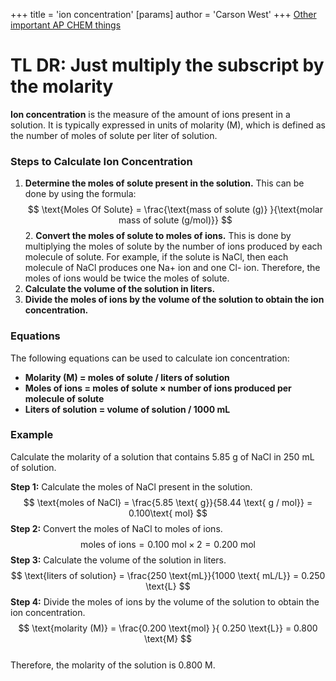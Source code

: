 +++
 title = 'ion concentration'
[params]
	author = 'Carson West'
+++
[Other important AP CHEM things](./../other-important-ap-chem-things/)

# TL DR: Just multiply the subscript by the molarity

**Ion concentration** is the measure of the amount of ions present in a solution. It is typically expressed in units of molarity (M), which is defined as the number of moles of solute per liter of solution.

### Steps to Calculate Ion Concentration

1. **Determine the moles of solute present in the solution.** This can be done by using the formula:
 $$  \text{Moles Of Solute} = \frac{\text{mass of solute (g)} }{\text{molar mass of solute (g/mol)}}
 $$  2. **Convert the moles of solute to moles of ions.** This is done by multiplying the moles of solute by the number of ions produced by each molecule of solute. For example, if the solute is NaCl, then each molecule of NaCl produces one Na+ ion and one Cl- ion. Therefore, the moles of ions would be twice the moles of solute.
3. **Calculate the volume of the solution in liters.**
4. **Divide the moles of ions by the volume of the solution to obtain the ion concentration.**

### Equations

The following equations can be used to calculate ion concentration:

* **Molarity (M) = moles of solute / liters of solution**
* **Moles of ions = moles of solute × number of ions produced per molecule of solute**
* **Liters of solution = volume of solution / 1000 mL**

### Example

Calculate the molarity of a solution that contains 5.85 g of NaCl in 250 mL of solution.

**Step 1:** Calculate the moles of NaCl present in the solution.
 $$  \text{moles of NaCl} = \frac{5.85 \text{ g}}{58.44 \text{ g / mol}} = 0.100\text{  mol}
 $$  **Step 2:** Convert the moles of NaCl to moles of ions.
 $$  \text{moles of ions} = 0.100 \text{ mol} × 2 = 0.200 \text{ mol}
 $$  **Step 3:** Calculate the volume of the solution in liters.
 $$  \text{liters of solution} = \frac{250 \text{mL}}{1000 \text{ mL/L}} = 0.250 \text{L}
 $$  **Step 4:** Divide the moles of ions by the volume of the solution to obtain the ion concentration.
 $$  \text{molarity (M)} = \frac{0.200 \text{mol} }{ 0.250 \text{L}} = 0.800 \text{M}
 $$  
Therefore, the molarity of the solution is 0.800 M.